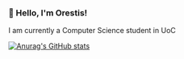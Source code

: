### 👋 Hello, I'm Orestis!
I am currently a Computer Science student in UoC


[![Anurag's GitHub stats](https://github-readme-stats.vercel.app/api?username=TrypOr&theme=dark&rank_icon=github)](https://github.com/anuraghazra/github-readme-stats)

